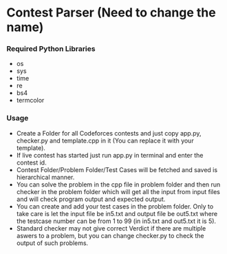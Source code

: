 # Contest Parser (Need to change the name)

### Required Python Libraries
* os
* sys
* time
* re
* bs4
* termcolor

### Usage
* Create a Folder for all Codeforces contests and just copy app.py, checker.py and template.cpp in it (You can replace it with your template).
* If live contest has started just run app.py in terminal and enter the contest id.
* Contest Folder/Problem Folder/Test Cases will be fetched and saved is hierarchical manner.
* You can solve the problem in the cpp file in problem folder and then run checker in the problem folder which will get all the input from input files and will check program output and expected output. 
* You can create and add your test cases in the problem folder. Only to take care is let the input file be in5.txt and output file be out5.txt where the testcase number can be from 1 to 99 (in in5.txt and out5.txt it is 5).
* Standard checker may not give correct Verdict if there are multiple aswers to a problem, but you can change checker.py to check the output of such problems.
